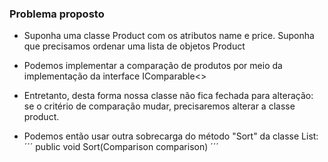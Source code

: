 ### Problema proposto

- Suponha uma classe Product com os atributos name e price.
Suponha que precisamos ordenar uma lista de objetos Product

- Podemos implementar a comparação de produtos por meio da implementação da interface IComparable<<Product>>

- Entretanto, desta forma nossa classe não fica fechada para alteração: se o critério de comparação mudar, precisaremos alterar a classe product.

- Podemos então usar outra sobrecarga do método "Sort" da classe List:
´´´
public void Sort(Comparison<T> comparison)
´´´